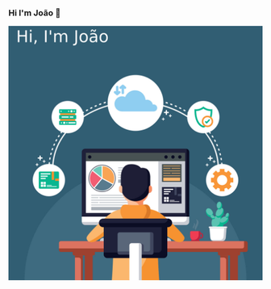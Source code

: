 ### Hi I'm João 👋 

![Screenshot](JS.jpg)
<!--
<img src="https://www.thecrazyprogrammer.com/wp-content/uploads/2017/11/Best-Python-Machine-Learning-Libraries-1.png" alt="wip banner">

**jonnyteronni/jonnyteronni** is a ✨ _special_ ✨ repository because its `README.md` (this file) appears on your GitHub profile.

Here are some ideas to get you started:

- 🔭 I’m currently working on ...
- 🌱 I’m currently learning ...
- 👯 I’m looking to collaborate on ...
- 🤔 I’m looking for help with ...
- 💬 Ask me about ...
- 📫 How to reach me: ...
- 😄 Pronouns: ...
- ⚡ Fun fact: ...
-->
